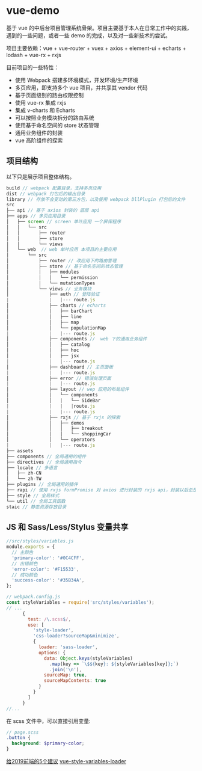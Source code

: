 # vue-demo

基于 vue 的中后台项目管理系统骨架。项目主要基于本人在日常工作中的实践，遇到的一些问题，或者一些 demo 的完成，以及对一些新技术的尝试。

项目主要依赖：vue + vue-router + vuex + axios + element-ui + echarts + lodash + vue-rx + rxjs

目前项目的一些特性：

* 使用 Webpack 搭建多环境模式，开发环境/生产环境
* 多页应用，即支持多个 vue 项目，并共享其 vendor 代码
* 基于页面级别的路由权限控制
* 使用 vue-rx 集成 rxjs
* 集成 v-charts 和 Echarts
* 可以按照业务模块拆分的路由系统
* 使用基于命名空间的 store 状态管理
* 通用业务组件的封装
* vue 高阶组件的探索

## 项目结构

以下只是展示项目整体结构。

```js
build // webpack 配置目录，支持多页应用
dist // webpack 打包后的输出目录
library // 存放不会变动的第三方包，以及使用 webpack DllPlugin 打包后的文件
src
├── api // 基于 axios 封装的 底层 api
├── apps // 多页应用目录
│   ├── screen // screen 单叶应用 一个屏保程序
│   │   └── src
│   │       ├── router
│   │       ├── store
│   │       └── views
│   └── web  // web 单叶应用 本项目的主要应用
│       └── src
│           ├── router // 改应用下的路由管理
│           ├── store // 基于命名空间的状态管理
│           │   ├── modules
│           │   │   └── permission
│           │   └── mutationTypes
│           └── views // 业务模块
│               ├── auth // 登陆验证
|               |   |--- route.js
│               ├── charts // echarts
│               │   ├── barChart
│               │   ├── line
│               │   ├── map
│               │   └── populationMap
|               |   |--- route.js
│               ├── components //  web 下的通用业务组件
│               │   ├── catalog
│               │   ├── hoc
│               │   ├── jsx
|               |   |--- route.js
│               ├── dashboard // 主页面板
|               |   |--- route.js
│               ├── error // 错误处理页面
|               |   |--- route.js
│               ├── layout // wep 应用的布局组件
│               │   └── components
│               │   |   └── SideBar
|               |   |   |route.js
|               |   |--- route.js
│               ├── rxjs // 基于 rxjs 的探索
│               │   ├── demos
│               │   │   ├── breakout
│               │   │   └── shoppingCar
│               │   └── operators
|               |   |--- route.js
├── assets
├── components // 全局通用的组件
├── directives // 全局通用指令
├── locale // 多语言
│   ├── zh-CN
│   └── zh-TW
├── plugins // 全局通用的插件
├── rapi // 使用 rxjs formPromise 对 axios 进行封装的 rxjs api，封装以后总是返回一个 Observable 对象
├── style // 全局样式
└── util // 全局工具函数
staic // 静态资源存放目录
```

## JS 和 Sass/Less/Stylus 变量共享

```js
//src/styles/variables.js
module.exports = {
  // 主颜色
  'primary-color': '#0C4CFF',
  // 出错颜色
  'error-color': '#F15533',
  // 成功颜色
  'success-color': '#35B34A',
};
```

```js
// webpack.config.js
const styleVariables = require('src/styles/variables');
// ...
      {
        test: /\.scss$/,
        use: [
          'style-loader',
          'css-loader?sourceMap&minimize',
          {
            loader: 'sass-loader',
            options: {
              data: Object.keys(styleVariables)
                .map(key => `\$${key}: ${styleVariables[key]};`)
                .join('\n'),
              sourceMap: true,
              sourceMapContents: true
            }
          }
        ]
      }
//...
```

在 scss 文件中，可以直接引用变量:

```scss
// page.scss
.button {
  background: $primary-color;
}
```

[给2019前端的5个建议](https://mp.weixin.qq.com/s/RE0gVIuRKosH_HhEVS62GQ)
[vue-style-variables-loader](https://github.com/lavas-project/vue-style-variables-loader)
